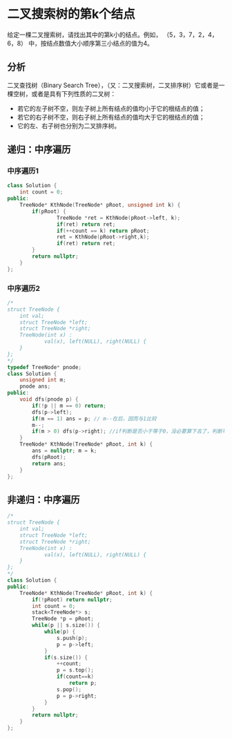# 二叉搜索树的第k个结点

给定一棵二叉搜索树，请找出其中的第k小的结点。例如， （5，3，7，2，4，6，8） 中，按结点数值大小顺序第三小结点的值为4。

## 分析

二叉查找树（Binary Search Tree），（又：二叉搜索树，二叉排序树）它或者是一棵空树，或者是具有下列性质的二叉树：

- 若它的左子树不空，则左子树上所有结点的值均小于它的根结点的值；
- 若它的右子树不空，则右子树上所有结点的值均大于它的根结点的值；
- 它的左、右子树也分别为二叉排序树。

## 递归：中序遍历

### 中序遍历1

```cpp
class Solution {
    int count = 0;
public:
    TreeNode* KthNode(TreeNode* pRoot, unsigned int k) {
        if(pRoot) { 
                TreeNode *ret = KthNode(pRoot->left, k);
                if(ret) return ret;
                if(++count == k) return pRoot;
                ret = KthNode(pRoot->right,k);
                if(ret) return ret;
        }
        return nullptr;
    }
};
```

### 中序遍历2

```cpp
/*
struct TreeNode {
    int val;
    struct TreeNode *left;
    struct TreeNode *right;
    TreeNode(int x) :
            val(x), left(NULL), right(NULL) {
    }
};
*/
typedef TreeNode* pnode;
class Solution {
    unsigned int m;
    pnode ans;
public:
    void dfs(pnode p) {
        if(!p || m == 0) return;
        dfs(p->left);
        if(m == 1) ans = p; // m--在后，因而与1比较
        m--;
        if(m > 0) dfs(p->right); //if判断是否小于等于0，没必要算下去了，判断可有可无
    }
    TreeNode* KthNode(TreeNode* pRoot, int k) {
        ans = nullptr; m = k;
        dfs(pRoot);
        return ans;
    }
};
```

## 非递归：中序遍历

```cpp
/*
struct TreeNode {
    int val;
    struct TreeNode *left;
    struct TreeNode *right;
    TreeNode(int x) :
            val(x), left(NULL), right(NULL) {
    }
};
*/
class Solution {
public:
    TreeNode* KthNode(TreeNode* pRoot, int k) {
        if(!pRoot) return nullptr;
        int count = 0;
        stack<TreeNode*> s;
        TreeNode *p = pRoot;
        while(p || s.size()) {
            while(p) {
                s.push(p);
                p = p->left;
            }
            if(s.size()) {
                ++count;
                p = s.top();
                if(count==k)
                    return p;
                s.pop();
                p = p->right;
            }
        }
        return nullptr;
    }
};
```
